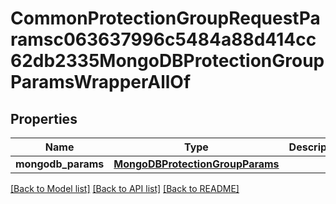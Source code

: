 # CommonProtectionGroupRequestParamsc063637996c5484a88d414cc62db2335MongoDBProtectionGroupParamsWrapperAllOf


## Properties
Name | Type | Description | Notes
------------ | ------------- | ------------- | -------------
**mongodb_params** | [**MongoDBProtectionGroupParams**](MongoDBProtectionGroupParams.md) |  | [optional] 

[[Back to Model list]](../README.md#documentation-for-models) [[Back to API list]](../README.md#documentation-for-api-endpoints) [[Back to README]](../README.md)



